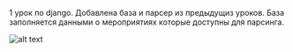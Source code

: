 1 урок по django. Добавлена база и парсер из предыдущиз уроков. База заполняется данными о мероприятиях которые доступны для парсинга.

![alt text](blob:https://yapx.ru/bfdc173b-b238-4de7-a387-bd14025f188b)
